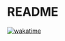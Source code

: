 # README
[![wakatime](https://wakatime.com/badge/user/20e44a81-ef66-4f3f-99d3-f945ae35a006.svg)](https://wakatime.com/@20e44a81-ef66-4f3f-99d3-f945ae35a006)